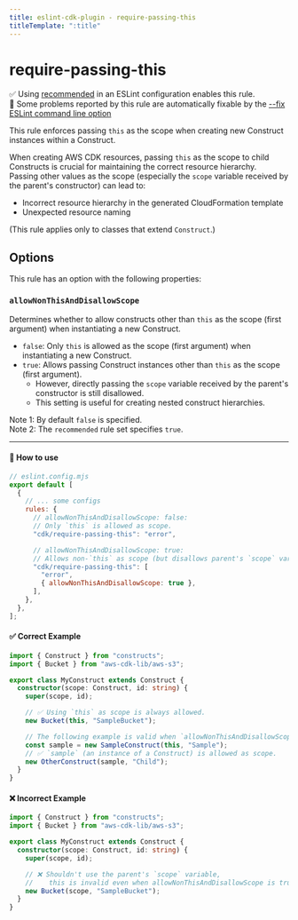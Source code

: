 ```yaml
---
title: eslint-cdk-plugin - require-passing-this
titleTemplate: ":title"
---
```


# require-passing-this

<div class="info-item">
  ✅ Using
  <a href="/rules/#recommended-rules">recommended</a>
  in an ESLint configuration enables this rule.
</div>
<div class="info-item">
  🔧 Some problems reported by this rule are automatically fixable by the
  <a href="https://eslint.org/docs/latest/use/command-line-interface#--fix">
    --fix ESLint command line option
  </a>
</div>

This rule enforces passing `this` as the scope when creating new Construct instances within a Construct.

When creating AWS CDK resources, passing `this` as the scope to child Constructs is crucial for maintaining the correct resource hierarchy.  
Passing other values as the scope (especially the `scope` variable received by the parent's constructor) can lead to:

- Incorrect resource hierarchy in the generated CloudFormation template
- Unexpected resource naming

(This rule applies only to classes that extend `Construct`.)

## Options

This rule has an option with the following properties:

### `allowNonThisAndDisallowScope`

Determines whether to allow constructs other than `this` as the scope (first argument) when instantiating a new Construct.

- `false`: Only `this` is allowed as the scope (first argument) when instantiating a new Construct.
- `true`: Allows passing Construct instances other than `this` as the scope (first argument).
  - However, directly passing the `scope` variable received by the parent's constructor is still disallowed.
  - This setting is useful for creating nested construct hierarchies.

Note 1: By default `false` is specified.  
Note 2: The `recommended` rule set specifies `true`.

---

#### 🔧 How to use

```js
// eslint.config.mjs
export default [
  {
    // ... some configs
    rules: {
      // allowNonThisAndDisallowScope: false: 
      // Only `this` is allowed as scope.
      "cdk/require-passing-this": "error",

      // allowNonThisAndDisallowScope: true:
      // Allows non-`this` as scope (but disallows parent's `scope` variable).
      "cdk/require-passing-this": [
        "error",
        { allowNonThisAndDisallowScope: true },
      ],
    },
  },
];
```

#### ✅ Correct Example

```ts
import { Construct } from "constructs";
import { Bucket } from "aws-cdk-lib/aws-s3";

export class MyConstruct extends Construct {
  constructor(scope: Construct, id: string) {
    super(scope, id);

    // ✅ Using `this` as scope is always allowed.
    new Bucket(this, "SampleBucket");

    // The following example is valid when `allowNonThisAndDisallowScope` is `true` (as in the recommended set).
    const sample = new SampleConstruct(this, "Sample");
    // ✅ `sample` (an instance of a Construct) is allowed as scope.
    new OtherConstruct(sample, "Child");
  }
}
```

#### ❌ Incorrect Example

```ts
import { Construct } from "constructs";
import { Bucket } from "aws-cdk-lib/aws-s3";

export class MyConstruct extends Construct {
  constructor(scope: Construct, id: string) {
    super(scope, id);

    // ❌ Shouldn't use the parent's `scope` variable, 
    //    this is invalid even when allowNonThisAndDisallowScope is true.
    new Bucket(scope, "SampleBucket");
  }
}
```
